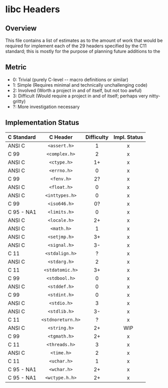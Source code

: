# libc Headers

## Overview
This file contains a list of estimates as to the amount of work that would be
required for implement each of the 29 headers specified by the C11 standard;
this is mostly for the purpose of planning future additions to the 

## Metric

- 0: Trivial (purely C-level -- macro definitions or similar)
- 1: Simple (Requires minimal and technically unchallenging code)
- 2: Involved (Worth a project in and of itself, but not too awful)
- 3: Difficult (Would require a project in and of itself; perhaps very nitty-gritty)
- ?: More investigation necessary

## Implementation Status
|  C Standard  |     C Header        | Difficulty |  Impl. Status  |
|:-------------|:-------------------:|:----------:|:--------------:|
| ANSI C       |   `<assert.h>`      |      1     |        x       |
| C 99         |   `<complex.h>`     |      2     |        x       |
| ANSI C       |   `<ctype.h>`       |      1+    |        x       |
| ANSI C       |   `<errno.h>`       |      0     |        x       |
| C 99         |   `<fenv.h>`        |      2?    |        x       |
| ANSI C       |   `<float.h>`       |      0     |        x       |
| ANSI C       |   `<inttypes.h>`    |      0     |        x       |
| C 99         |   `<iso646.h>`      |      0?    |        x       |
| C 95 - NA1   |   `<limits.h>`      |      0     |        x       |
| ANSI C       |   `<locale.h>`      |      2+    |        x       |
| ANSI C       |   `<math.h>`        |      1     |        x       |
| ANSI C       |   `<setjmp.h>`      |      3+    |        x       |
| ANSI C       |   `<signal.h>`      |      3-    |        x       |
| C 11         |   `<stdalign.h>`    |      ?     |        x       |
| ANSI C       |   `<stdarg.h>`      |      2     |        x       |
| C 11         |   `<stdatomic.h>`   |      3+    |        x       |
| C 99         |   `<stdbool.h>`     |      0     |        x       |
| ANSI C       |   `<stddef.h>`      |      0     |        x       |
| C 99         |   `<stdint.h>`      |      0     |        x       |
| ANSI C       |   `<stdio.h>`       |      3     |        x       |
| ANSI C       |   `<stdlib.h>`      |      3-    |        x       |
| C 11         |   `<stdnoreturn.h>` |      ?     |        x       |
| ANSI C       |   `<string.h>`      |      2+    |       WIP      |
| C 99         |   `<tgmath.h>`      |      2+    |        x       |
| C 11         |   `<threads.h>`     |      3     |        x       |
| ANSI C       |   `<time.h>`        |      2     |        x       |
| C 11         |   `<uchar.h>`       |      1     |        x       |
| C 95 - NA1   |   `<wchar.h>`       |      2+    |        x       |
| C 95 - NA1   |   `<wctype.h.h>`    |      2+    |        x       |

